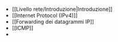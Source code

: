 - [[Livello rete/Introduzione|Introduzione]]
- [[Internet Protocol (IPv4)]]
- [[Forwarding dei datagrammi IP]]
- [[ICMP]]
- 